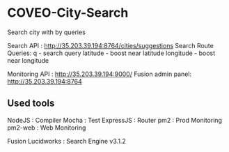 # COVEO-City-Search
Search city with by queries

Search API : http://35.203.39.194:8764/cities/suggestions
Search Route Queries: 
  q - search query
  latitude - boost near latitude
  longitude - boost near longitude

Monitoring API : http://35.203.39.194:9000/
Fusion admin panel: http://35.203.39.194:8764

## Used tools
NodeJS : Compiler
Mocha : Test
ExpressJS : Router
pm2 : Prod Monitoring
pm2-web : Web Monitoring

Fusion Lucidworks : Search Engine v3.1.2
